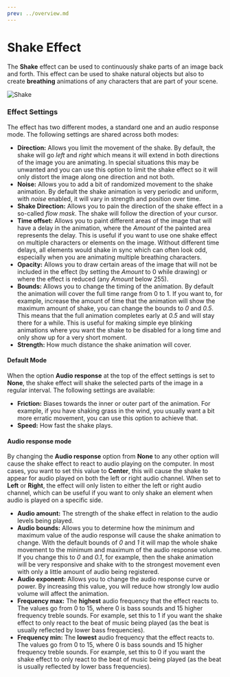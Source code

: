 ```yaml
---
prev: ../overview.md
---
```

# Shake Effect

The **Shake** effect can be used to continuously shake parts of an image back and forth. This effect can be used to shake natural objects but also to create **breathing** animations of any characters that are part of your scene.

![Shake](/wallpaper-engine-docs/img/effects/Shake.gif)

### Effect Settings

The effect has two different modes, a standard one and an audio response mode. The following settings are shared across both modes:

* **Direction:** Allows you limit the movement of the shake. By default, the shake will go *left* and *right* which means it will extend in both directions of the image you are animating. In special situations this may be unwanted and you can use this option to limit the shake effect so it will only distort the image along one direction and not both.
* **Noise:** Allows you to add a bit of randomized movement to the shake animation. By default the shake animation is very periodic and uniform, with *noise* enabled, it will vary in strength and position over time.
* **Shake Direction:** Allows you to pain the direction of the shake effect in a so-called *flow mask*. The shake will follow the direction of your cursor.
* **Time offset:** Allows you to paint different areas of the image that will have a delay in the animation, where the *Amount* of the painted area represents the delay. This is useful if you want to use one shake effect on multiple characters or elements on the image. Without different time delays, all elements would shake in sync which can often look odd, especially when you are animating multiple breathing characters.
* **Opacity:** Allows you to draw certain areas of the image that will not be included in the effect (by setting the *Amount* to 0 while drawing) or where the effect is reduced (any *Amount* below 255).
* **Bounds:** Allows you to change the timing of the animation. By default the animation will cover the full time range from 0 to 1. If you want to, for example, increase the amount of time that the animation will show the maximum amount of shake, you can change the bounds to *0* and *0.5*. This means that the full animation completes early at *0.5* and will stay there for a while. This is useful for making simple eye blinking animations where you want the shake to be disabled for a long time and only show up for a very short moment.
* **Strength:** How much distance the shake animation will cover.

#### Default Mode
When the option **Audio response** at the top of the effect settings is set to **None**, the shake effect will shake the selected parts of the image in a regular interval. The following settings are available:

* **Friction:** Biases towards the inner or outer part of the animation. For example, if you have shaking grass in the wind, you usually want a bit more erratic movement, you can use this option to achieve that.
* **Speed:** How fast the shake plays.

#### Audio response mode

By changing the **Audio response** option from **None** to any other option will cause the shake effect to react to audio playing on the computer. In most cases, you want to set this value to **Center**, this will cause the shake to appear for audio played on both the left or right audio channel. When set to **Left** or **Right**, the effect will only listen to either the left or right audio channel, which can be useful if you want to only shake an element when audio is played on a specific side.

* **Audio amount:** The strength of the shake effect in relation to the audio levels being played.
* **Audio bounds:** Allows you to determine how the minimum and maximum value of the audio response will cause the shake animation to change. With the default bounds of *0* and *1* it will map the whole shake movement to the minimum and maximum of the audio response volume. If you change this to *0* and *0.1*, for example, then the shake animation will be very responsive and shake with to the strongest movement even with only a little amount of audio being registered.
* **Audio exponent:** Allows you to change the audio response curve or power. By increasing this value, you will reduce how strongly low audio volume will affect the animation.
* **Frequency max:** The **highest** audio frequency that the effect reacts to. The values go from 0 to 15, where 0 is bass sounds and 15 higher frequency treble sounds. For example, set this to 1 if you want the shake effect to only react to the beat of music being played (as the beat is usually reflected by lower bass frequencies).
* **Frequency min:** The **lowest** audio frequency that the effect reacts to. The values go from 0 to 15, where 0 is bass sounds and 15 higher frequency treble sounds. For example, set this to 0 if you want the shake effect to only react to the beat of music being played (as the beat is usually reflected by lower bass frequencies).

